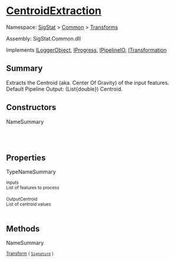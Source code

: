 # [CentroidExtraction](./CentroidExtraction.md)

Namespace: [SigStat]() > [Common](./../README.md) > [Transforms](./README.md)

Assembly: SigStat.Common.dll

Implements [ILoggerObject](./../ILoggerObject.md), [IProgress](./../Helpers/IProgress.md), [IPipelineIO](./../Pipeline/IPipelineIO.md), [ITransformation](./../ITransformation.md)

## Summary
Extracts the Centroid (aka. Center Of Gravity) of the input features.  <br> Default Pipeline Output: (List{double}) Centroid.

## Constructors

NameSummary

<sub></sub><br><sub></sub><br>


## Properties

TypeNameSummary

<sub>Inputs</sub><br><sub>List of features to process</sub><br><br>
<sub>OutputCentroid</sub><br><sub>List of centroid values</sub><br><br>


## Methods

NameSummary

<sub>[Transform](./Methods/CentroidExtraction-100663554.md) ( [`Signature`](./../Signature.md) )</sub><br><sub></sub><br>


